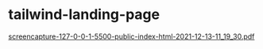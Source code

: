 # tailwind-landing-page

[screencapture-127-0-0-1-5500-public-index-html-2021-12-13-11_19_30.pdf](https://github.com/SumanDontha16/tailwind-landing-page/files/7703376/screencapture-127-0-0-1-5500-public-index-html-2021-12-13-11_19_30.pdf)

